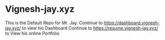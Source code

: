 # Vignesh-jay.xyz
This is the Default Repo for Mr. Jay.
Continue to https://dashboard.vignesh-jay.xyz/ to view his Dashboard
Continue to https://resume.vignesh-jay.xyz/ to View his online Portfolio
